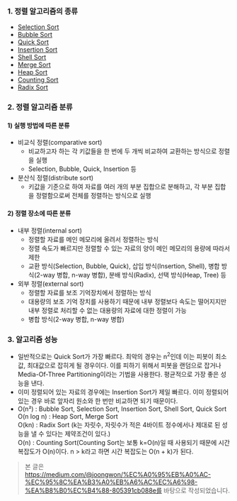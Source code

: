 ### 1. 정렬 알고리즘의 종류
* [Selection Sort](https://github.com/KMG0908/Study/blob/master/%EB%A9%B4%EC%A0%91%20%EB%8C%80%EB%B9%84/%EC%95%8C%EA%B3%A0%EB%A6%AC%EC%A6%98/Selection%20Sort.md)
* [Bubble Sort](https://github.com/KMG0908/Study/blob/master/%EB%A9%B4%EC%A0%91%20%EB%8C%80%EB%B9%84/%EC%95%8C%EA%B3%A0%EB%A6%AC%EC%A6%98/Bubble%20Sort.md)
* [Quick Sort](https://github.com/KMG0908/Study/blob/master/%EB%A9%B4%EC%A0%91%20%EB%8C%80%EB%B9%84/%EC%95%8C%EA%B3%A0%EB%A6%AC%EC%A6%98/Quick%20Sort.md)
* [Insertion Sort](https://github.com/KMG0908/Study/blob/master/%EB%A9%B4%EC%A0%91%20%EB%8C%80%EB%B9%84/%EC%95%8C%EA%B3%A0%EB%A6%AC%EC%A6%98/Insertion%20Sort.md)
* [Shell Sort](https://github.com/KMG0908/Study/blob/master/%EB%A9%B4%EC%A0%91%20%EB%8C%80%EB%B9%84/%EC%95%8C%EA%B3%A0%EB%A6%AC%EC%A6%98/Shell%20Sort.md)
* [Merge Sort](https://github.com/KMG0908/Study/blob/master/%EB%A9%B4%EC%A0%91%20%EB%8C%80%EB%B9%84/%EC%95%8C%EA%B3%A0%EB%A6%AC%EC%A6%98/Merge%20Sort.md)
* [Heap Sort](https://github.com/KMG0908/Study/blob/master/%EB%A9%B4%EC%A0%91%20%EB%8C%80%EB%B9%84/%EC%95%8C%EA%B3%A0%EB%A6%AC%EC%A6%98/Heap%20Sort.md)
* [Counting Sort](https://github.com/KMG0908/Study/blob/master/%EB%A9%B4%EC%A0%91%20%EB%8C%80%EB%B9%84/%EC%95%8C%EA%B3%A0%EB%A6%AC%EC%A6%98/Counting%20Sort.md)
* [Radix Sort](https://github.com/KMG0908/Study/blob/master/%EB%A9%B4%EC%A0%91%20%EB%8C%80%EB%B9%84/%EC%95%8C%EA%B3%A0%EB%A6%AC%EC%A6%98/Radix%20Sort.md)

### 2. 정렬 알고리즘 분류
#### 1) 실행 방법에 따른 분류
* 비교식 정렬(comparative sort)  
  * 비교하고자 하는 각 키값들을 한 번에 두 개씩 비교하여 교환하는 방식으로 정렬을 실행
  * Selection, Bubble, Quick, Insertion 등
* 분산식 정렬(distribute sort)
  * 키값을 기준으로 하여 자료를 여러 개의 부분 집합으로 분해하고, 각 부분 집합을 정렬함으로써 전체를 정렬하는 방식으로 실행
#### 2) 정렬 장소에 따른 분류
* 내부 정렬(internal sort)
  * 정렬할 자료를 메인 메모리에 올려서 정렬하는 방식
  * 정렬 속도가 빠르지만 정렬할 수 있는 자료의 양이 메인 메모리의 용량에 따라서 제한
  * 교환 방식(Selection, Bubble, Quick), 삽입 방식(Insertion, Shell), 병합 방식(2-way 병합, n-way 병합), 분배 방식(Radix), 선택 방식(Heap, Tree) 등
* 외부 정렬(external sort)
  * 정렬할 자료를 보조 기억장치에서 정렬하는 방식
  * 대용량의 보조 기억 장치를 사용하기 때문에 내부 정렬보다 속도는 떨어지지만 내부 정렬로 처리할 수 없는 대용량의 자료에 대한 정렬이 가능
  * 병합 방식(2-way 병합, n-way 병합)
  
### 3. 알고리즘 성능
* 일반적으로는 Quick Sort가 가장 빠르다. 최악의 경우는 n<sup>2</sup>인데 이는 피봇이 최소값, 최대값으로 잡히게 될 경우이다. 
이를 피하기 위해서 피봇을 랜덤으로 잡거나 Media-Of-Three Partitioning이라는 기법을 사용한다. 평균적으로 가장 좋은 성능을 낸다.
* 이미 정렬되어 있는 자료의 경우에는 Insertion Sort가 제일 빠르다. 이미 정렬되어 있는 경우 바로 앞자리 원소와 한 번만 비교하면 되기 때문이다.
* O(n²) : Bubble Sort, Selection Sort, Insertion Sort, Shell Sort, Quick Sort  
O(n log n) : Heap Sort, Merge Sort  
O(kn) : Radix Sort (k는 자릿수, 자릿수가 적은 4바이트 정수에서나 제대로 된 성능을 낼 수 있다는 제약조건이 있다.)  
O(n) : Counting Sort(Counting Sort는 보통 k=O(n)일 때 사용되기 때문에 시간 복잡도가 O(n)이다. n > k라고 하면 시간 복잡도는 O(n + k)가 된다. 
  
> 본 글은 https://medium.com/@joongwon/%EC%A0%95%EB%A0%AC-%EC%95%8C%EA%B3%A0%EB%A6%AC%EC%A6%98-%EA%B8%B0%EC%B4%88-805391cb088e를 바탕으로 작성되었습니다.
